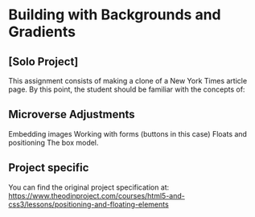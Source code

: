 # Building with Backgrounds and Gradients

## [Solo Project]

This assignment consists of making a clone of a New York Times article page. By this point, the student should be familiar with the concepts of:

## Microverse Adjustments

Embedding images
Working with forms (buttons in this case)
Floats and positioning
The box model.

## Project specific

You can find the original project specification at: https://www.theodinproject.com/courses/html5-and-css3/lessons/positioning-and-floating-elements
